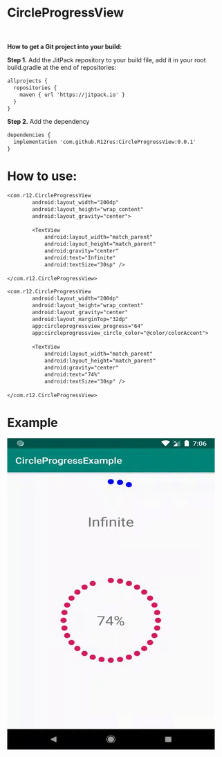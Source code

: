 # CircleProgressView
<br /> <br />
**How to get a Git project into your build:**

**Step 1.** Add the JitPack repository to your build file, add it in your root build.gradle at the end of repositories:
```
allprojects {
  repositories {
    maven { url 'https://jitpack.io' }
  }
}
```  
**Step 2.** Add the dependency
```
dependencies {
  implementation 'com.github.R12rus:CircleProgressView:0.0.1'
}
```

# **How to use:<br />**
```
<com.r12.CircleProgressView
        android:layout_width="200dp"
        android:layout_height="wrap_content"
        android:layout_gravity="center">

        <TextView
            android:layout_width="match_parent"
            android:layout_height="match_parent"
            android:gravity="center"
            android:text="Infinite"
            android:textSize="30sp" />

</com.r12.CircleProgressView>
```
```
<com.r12.CircleProgressView
        android:layout_width="200dp"
        android:layout_height="wrap_content"
        android:layout_gravity="center"
        android:layout_marginTop="32dp"
        app:circleprogressview_progress="64"
        app:circleprogressview_circle_color="@color/colorAccent">

        <TextView
            android:layout_width="match_parent"
            android:layout_height="match_parent"
            android:gravity="center"
            android:text="74%"
            android:textSize="30sp" />

</com.r12.CircleProgressView>
```
# Example
![Alt text](/images/1.gif?raw=true "CircleProgressView example")

